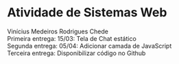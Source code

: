 # Atividade de Sistemas Web <br />
Vinícius Medeiros Rodrigues Chede <br />
Primeira entrega: 15/03: Tela de Chat estático <br />
Segunda entrega: 05/04: Adicionar camada de JavaScript <br />
Terceira entrega: Disponibilizar código no Github <br />
